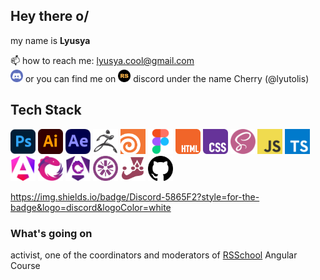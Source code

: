 ## Hey there o/

my name is **Lyusya**

📫 how to reach me: lyusya.cool@gmail.com</br>
<img src="./assets/discord.png"  width="20" height="20"> or you can find me on [<img src="./assets/rss-logo.c19ce1b4.png"  width="20" height="20">](https://rs.school/courses/angular "click me") discord under the name Cherry (@lyutolis)

## Tech Stack

<img src="./assets/photoshop.png"  width="40" height="40"> <img src="./assets/illustrator.png"  width="40" height="40"> <img src="./assets/ae.png"  width="40" height="40"> <img src="./assets/zbrush.png"  width="40" height="40"> <img src="./assets/houdini.png"  width="40" height="40"> <img src="./assets/figma.png"  width="40" height="40"> <img src="./assets/html.png"  width="40" height="40"> <img src="./assets/css.png"  width="40" height="40"> <img src="./assets/scss.png"  width="40" height="40"> <img src="./assets/js.png"  width="40" height="40"> <img src="./assets/ts.png"  width="40" height="40"> <img src="./assets/angular_new_logo.png"  width="40" height="40"> <img src="./assets/rxjs.png"  width="40" height="40"> <img src="./assets/ngrx.png"  width="40" height="40"> <img src="./assets/jasmine.png"  width="40" height="40"> <img src="./assets/jest.png"  width="40" height="40"> <img src="./assets/github.png"  width="40" height="40">

https://img.shields.io/badge/Discord-5865F2?style=for-the-badge&logo=discord&logoColor=white

### What's going on

activist, one of the coordinators and moderators of [RSSchool](https://rs.school/courses/angular) Angular Course

